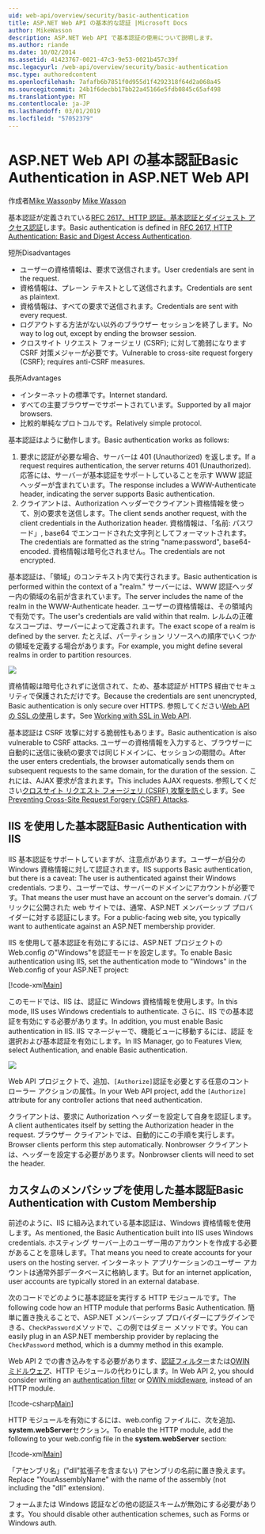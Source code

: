 ```yaml
---
uid: web-api/overview/security/basic-authentication
title: ASP.NET Web API の基本的な認証 |Microsoft Docs
author: MikeWasson
description: ASP.NET Web API で基本認証の使用について説明します。
ms.author: riande
ms.date: 10/02/2014
ms.assetid: 41423767-0021-47c3-9e53-0021b457c39f
msc.legacyurl: /web-api/overview/security/basic-authentication
msc.type: authoredcontent
ms.openlocfilehash: 7afafb6b7851f0d955d1f4292318f64d2a068a45
ms.sourcegitcommit: 24b1f6decbb17bb22a45166e5fdb0845c65af498
ms.translationtype: MT
ms.contentlocale: ja-JP
ms.lasthandoff: 03/01/2019
ms.locfileid: "57052379"
---
```

<a name="basic-authentication-in-aspnet-web-api"></a><span data-ttu-id="5d0cc-103">ASP.NET Web API の基本認証</span><span class="sxs-lookup"><span data-stu-id="5d0cc-103">Basic Authentication in ASP.NET Web API</span></span>
====================
<span data-ttu-id="5d0cc-104">作成者[Mike Wasson](https://github.com/MikeWasson)</span><span class="sxs-lookup"><span data-stu-id="5d0cc-104">by [Mike Wasson](https://github.com/MikeWasson)</span></span>

<span data-ttu-id="5d0cc-105">基本認証が定義されている[RFC 2617、HTTP 認証。基本認証とダイジェスト アクセス認証](http://www.ietf.org/rfc/rfc2617.txt)します。</span><span class="sxs-lookup"><span data-stu-id="5d0cc-105">Basic authentication is defined in [RFC 2617, HTTP Authentication: Basic and Digest Access Authentication](http://www.ietf.org/rfc/rfc2617.txt).</span></span>

<span data-ttu-id="5d0cc-106">短所</span><span class="sxs-lookup"><span data-stu-id="5d0cc-106">Disadvantages</span></span>

- <span data-ttu-id="5d0cc-107">ユーザーの資格情報は、要求で送信されます。</span><span class="sxs-lookup"><span data-stu-id="5d0cc-107">User credentials are sent in the request.</span></span>
- <span data-ttu-id="5d0cc-108">資格情報は、プレーン テキストとして送信されます。</span><span class="sxs-lookup"><span data-stu-id="5d0cc-108">Credentials are sent as plaintext.</span></span>
- <span data-ttu-id="5d0cc-109">資格情報は、すべての要求で送信されます。</span><span class="sxs-lookup"><span data-stu-id="5d0cc-109">Credentials are sent with every request.</span></span>
- <span data-ttu-id="5d0cc-110">ログアウトする方法がない以外のブラウザー セッションを終了します。</span><span class="sxs-lookup"><span data-stu-id="5d0cc-110">No way to log out, except by ending the browser session.</span></span>
- <span data-ttu-id="5d0cc-111">クロスサイト リクエスト フォージェリ (CSRF); に対して脆弱になりますCSRF 対策メジャーが必要です。</span><span class="sxs-lookup"><span data-stu-id="5d0cc-111">Vulnerable to cross-site request forgery (CSRF); requires anti-CSRF measures.</span></span>

<span data-ttu-id="5d0cc-112">長所</span><span class="sxs-lookup"><span data-stu-id="5d0cc-112">Advantages</span></span>

- <span data-ttu-id="5d0cc-113">インターネットの標準です。</span><span class="sxs-lookup"><span data-stu-id="5d0cc-113">Internet standard.</span></span>
- <span data-ttu-id="5d0cc-114">すべての主要ブラウザーでサポートされています。</span><span class="sxs-lookup"><span data-stu-id="5d0cc-114">Supported by all major browsers.</span></span>
- <span data-ttu-id="5d0cc-115">比較的単純なプロトコルです。</span><span class="sxs-lookup"><span data-stu-id="5d0cc-115">Relatively simple protocol.</span></span>

<span data-ttu-id="5d0cc-116">基本認証はように動作します。</span><span class="sxs-lookup"><span data-stu-id="5d0cc-116">Basic authentication works as follows:</span></span>

1. <span data-ttu-id="5d0cc-117">要求に認証が必要な場合、サーバーは 401 (Unauthorized) を返します。</span><span class="sxs-lookup"><span data-stu-id="5d0cc-117">If a request requires authentication, the server returns 401 (Unauthorized).</span></span> <span data-ttu-id="5d0cc-118">応答には、サーバーが基本認証をサポートしていることを示す WWW 認証ヘッダーが含まれています。</span><span class="sxs-lookup"><span data-stu-id="5d0cc-118">The response includes a WWW-Authenticate header, indicating the server supports Basic authentication.</span></span>
2. <span data-ttu-id="5d0cc-119">クライアントは、Authorization ヘッダーでクライアント資格情報を使って、別の要求を送信します。</span><span class="sxs-lookup"><span data-stu-id="5d0cc-119">The client sends another request, with the client credentials in the Authorization header.</span></span> <span data-ttu-id="5d0cc-120">資格情報は、「名前: パスワード」, base64 でエンコードされた文字列としてフォーマットされます。</span><span class="sxs-lookup"><span data-stu-id="5d0cc-120">The credentials are formatted as the string "name:password", base64-encoded.</span></span> <span data-ttu-id="5d0cc-121">資格情報は暗号化されません。</span><span class="sxs-lookup"><span data-stu-id="5d0cc-121">The credentials are not encrypted.</span></span>

<span data-ttu-id="5d0cc-122">基本認証は、「領域」のコンテキスト内で実行されます。</span><span class="sxs-lookup"><span data-stu-id="5d0cc-122">Basic authentication is performed within the context of a "realm."</span></span> <span data-ttu-id="5d0cc-123">サーバーには、WWW 認証ヘッダー内の領域の名前が含まれています。</span><span class="sxs-lookup"><span data-stu-id="5d0cc-123">The server includes the name of the realm in the WWW-Authenticate header.</span></span> <span data-ttu-id="5d0cc-124">ユーザーの資格情報は、その領域内で有効です。</span><span class="sxs-lookup"><span data-stu-id="5d0cc-124">The user's credentials are valid within that realm.</span></span> <span data-ttu-id="5d0cc-125">レルムの正確なスコープは、サーバーによって定義されます。</span><span class="sxs-lookup"><span data-stu-id="5d0cc-125">The exact scope of a realm is defined by the server.</span></span> <span data-ttu-id="5d0cc-126">たとえば、パーティション リソースへの順序でいくつかの領域を定義する場合があります。</span><span class="sxs-lookup"><span data-stu-id="5d0cc-126">For example, you might define several realms in order to partition resources.</span></span>

![](basic-authentication/_static/image1.png)

<span data-ttu-id="5d0cc-127">資格情報は暗号化されずに送信されて、ため、基本認証が HTTPS 経由でセキュリティで保護されただけです。</span><span class="sxs-lookup"><span data-stu-id="5d0cc-127">Because the credentials are sent unencrypted, Basic authentication is only secure over HTTPS.</span></span> <span data-ttu-id="5d0cc-128">参照してください[Web API の SSL の使用](working-with-ssl-in-web-api.md)します。</span><span class="sxs-lookup"><span data-stu-id="5d0cc-128">See [Working with SSL in Web API](working-with-ssl-in-web-api.md).</span></span>

<span data-ttu-id="5d0cc-129">基本認証は CSRF 攻撃に対する脆弱性もあります。</span><span class="sxs-lookup"><span data-stu-id="5d0cc-129">Basic authentication is also vulnerable to CSRF attacks.</span></span> <span data-ttu-id="5d0cc-130">ユーザーの資格情報を入力すると、ブラウザーに自動的に送信に後続の要求では同じドメインに、セッションの期間の。</span><span class="sxs-lookup"><span data-stu-id="5d0cc-130">After the user enters credentials, the browser automatically sends them on subsequent requests to the same domain, for the duration of the session.</span></span> <span data-ttu-id="5d0cc-131">これには、AJAX 要求が含まれます。</span><span class="sxs-lookup"><span data-stu-id="5d0cc-131">This includes AJAX requests.</span></span> <span data-ttu-id="5d0cc-132">参照してください[クロスサイト リクエスト フォージェリ (CSRF) 攻撃を防ぐ](preventing-cross-site-request-forgery-csrf-attacks.md)します。</span><span class="sxs-lookup"><span data-stu-id="5d0cc-132">See [Preventing Cross-Site Request Forgery (CSRF) Attacks](preventing-cross-site-request-forgery-csrf-attacks.md).</span></span>

## <a name="basic-authentication-with-iis"></a><span data-ttu-id="5d0cc-133">IIS を使用した基本認証</span><span class="sxs-lookup"><span data-stu-id="5d0cc-133">Basic Authentication with IIS</span></span>

<span data-ttu-id="5d0cc-134">IIS 基本認証をサポートしていますが、注意点があります。ユーザーが自分の Windows 資格情報に対して認証されます。</span><span class="sxs-lookup"><span data-stu-id="5d0cc-134">IIS supports Basic authentication, but there is a caveat: The user is authenticated against their Windows credentials.</span></span> <span data-ttu-id="5d0cc-135">つまり、ユーザーでは、サーバーのドメインにアカウントが必要です。</span><span class="sxs-lookup"><span data-stu-id="5d0cc-135">That means the user must have an account on the server's domain.</span></span> <span data-ttu-id="5d0cc-136">パブリックに公開された web サイトでは、通常、ASP.NET メンバーシップ プロバイダーに対する認証にします。</span><span class="sxs-lookup"><span data-stu-id="5d0cc-136">For a public-facing web site, you typically want to authenticate against an ASP.NET membership provider.</span></span>

<span data-ttu-id="5d0cc-137">IIS を使用して基本認証を有効にするには、ASP.NET プロジェクトの Web.config の"Windows"を認証モードを設定します。</span><span class="sxs-lookup"><span data-stu-id="5d0cc-137">To enable Basic authentication using IIS, set the authentication mode to "Windows" in the Web.config of your ASP.NET project:</span></span>

[!code-xml[Main](basic-authentication/samples/sample1.xml)]

<span data-ttu-id="5d0cc-138">このモードでは、IIS は、認証に Windows 資格情報を使用します。</span><span class="sxs-lookup"><span data-stu-id="5d0cc-138">In this mode, IIS uses Windows credentials to authenticate.</span></span> <span data-ttu-id="5d0cc-139">さらに、IIS での基本認証を有効にする必要があります。</span><span class="sxs-lookup"><span data-stu-id="5d0cc-139">In addition, you must enable Basic authentication in IIS.</span></span> <span data-ttu-id="5d0cc-140">IIS マネージャーで、機能ビューに移動するには、認証 を選択および基本認証を有効にします。</span><span class="sxs-lookup"><span data-stu-id="5d0cc-140">In IIS Manager, go to Features View, select Authentication, and enable Basic authentication.</span></span>

![](basic-authentication/_static/image2.png)

<span data-ttu-id="5d0cc-141">Web API プロジェクトで、追加、`[Authorize]`認証を必要とする任意のコント ローラー アクションの属性。</span><span class="sxs-lookup"><span data-stu-id="5d0cc-141">In your Web API project, add the `[Authorize]` attribute for any controller actions that need authentication.</span></span>

<span data-ttu-id="5d0cc-142">クライアントは、要求に Authorization ヘッダーを設定して自身を認証します。</span><span class="sxs-lookup"><span data-stu-id="5d0cc-142">A client authenticates itself by setting the Authorization header in the request.</span></span> <span data-ttu-id="5d0cc-143">ブラウザー クライアントでは、自動的にこの手順を実行します。</span><span class="sxs-lookup"><span data-stu-id="5d0cc-143">Browser clients perform this step automatically.</span></span> <span data-ttu-id="5d0cc-144">Nonbrowser クライアントは、ヘッダーを設定する必要があります。</span><span class="sxs-lookup"><span data-stu-id="5d0cc-144">Nonbrowser clients will need to set the header.</span></span>

## <a name="basic-authentication-with-custom-membership"></a><span data-ttu-id="5d0cc-145">カスタムのメンバシップを使用した基本認証</span><span class="sxs-lookup"><span data-stu-id="5d0cc-145">Basic Authentication with Custom Membership</span></span>

<span data-ttu-id="5d0cc-146">前述のように、IIS に組み込まれている基本認証は、Windows 資格情報を使用します。</span><span class="sxs-lookup"><span data-stu-id="5d0cc-146">As mentioned, the Basic Authentication built into IIS uses Windows credentials.</span></span> <span data-ttu-id="5d0cc-147">ホスティング サーバー上のユーザー用のアカウントを作成する必要があることを意味します。</span><span class="sxs-lookup"><span data-stu-id="5d0cc-147">That means you need to create accounts for your users on the hosting server.</span></span> <span data-ttu-id="5d0cc-148">インターネット アプリケーションのユーザー アカウントは通常外部データベースに格納します。</span><span class="sxs-lookup"><span data-stu-id="5d0cc-148">But for an internet application, user accounts are typically stored in an external database.</span></span>

<span data-ttu-id="5d0cc-149">次のコードでどのように基本認証を実行する HTTP モジュールです。</span><span class="sxs-lookup"><span data-stu-id="5d0cc-149">The following code how an HTTP module that performs Basic Authentication.</span></span> <span data-ttu-id="5d0cc-150">簡単に置き換えることで、ASP.NET メンバーシップ プロバイダーにプラグインできる、`CheckPassword`メソッドで、この例ではダミー メソッドです。</span><span class="sxs-lookup"><span data-stu-id="5d0cc-150">You can easily plug in an ASP.NET membership provider by replacing the `CheckPassword` method, which is a dummy method in this example.</span></span>

<span data-ttu-id="5d0cc-151">Web API 2 での書き込みをする必要があります、[認証フィルター](authentication-filters.md)または[OWIN ミドルウェア](../../../aspnet/overview/owin-and-katana/index.md)、HTTP モジュールの代わりにします。</span><span class="sxs-lookup"><span data-stu-id="5d0cc-151">In Web API 2, you should consider writing an [authentication filter](authentication-filters.md) or [OWIN middleware](../../../aspnet/overview/owin-and-katana/index.md), instead of an HTTP module.</span></span>

[!code-csharp[Main](basic-authentication/samples/sample2.cs)]

<span data-ttu-id="5d0cc-152">HTTP モジュールを有効にするには、web.config ファイルに、次を追加、 **system.webServer**セクション。</span><span class="sxs-lookup"><span data-stu-id="5d0cc-152">To enable the HTTP module, add the following to your web.config file in the **system.webServer** section:</span></span>

[!code-xml[Main](basic-authentication/samples/sample3.xml?highlight=4)]

<span data-ttu-id="5d0cc-153">「アセンブリ名」("dll"拡張子を含まない) アセンブリの名前に置き換えます。</span><span class="sxs-lookup"><span data-stu-id="5d0cc-153">Replace "YourAssemblyName" with the name of the assembly (not including the "dll" extension).</span></span>

<span data-ttu-id="5d0cc-154">フォームまたは Windows 認証などの他の認証スキームが無効にする必要があります。</span><span class="sxs-lookup"><span data-stu-id="5d0cc-154">You should disable other authentication schemes, such as Forms or Windows auth.</span></span>
